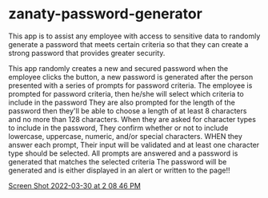 # zanaty-password-generator
This app is to assist any employee with access to sensitive data to randomly generate a password that meets certain criteria so that they can create a strong password that provides greater security.

This app randomly creates a new and secured password
when the employee clicks the button, a new password is generated after the person presented with a series of prompts for password criteria.
The employee is prompted for password criteria, then he/she will select which criteria to include in the password
They are also prompted for the length of the password then they'll be able to choose a length of at least 8 characters and no more than 128 characters.
When they are asked for character types to include in the password, They confirm whether or not to include lowercase, uppercase, numeric, and/or special characters.
WHEN they answer each prompt, Their input will be validated and at least one character type should be selected.
All prompts are answered and a password is generated that matches the selected criteria
The password will be generated and is either displayed in an alert or written to the page!!


[Screen Shot 2022-03-30 at 2 08 46 PM](https://user-images.githubusercontent.com/67457318/160931260-53927af8-cb92-47b0-88d3-a319ff01e6c9.png)
